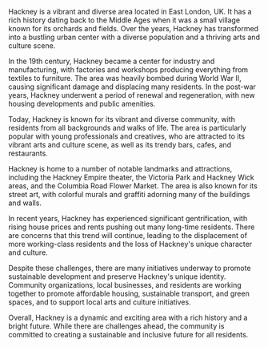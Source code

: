 Hackney is a vibrant and diverse area located in East London, UK. It has a rich history dating back to the Middle Ages when it was a small village known for its orchards and fields. Over the years, Hackney has transformed into a bustling urban center with a diverse population and a thriving arts and culture scene.

In the 19th century, Hackney became a center for industry and manufacturing, with factories and workshops producing everything from textiles to furniture. The area was heavily bombed during World War II, causing significant damage and displacing many residents. In the post-war years, Hackney underwent a period of renewal and regeneration, with new housing developments and public amenities.

Today, Hackney is known for its vibrant and diverse community, with residents from all backgrounds and walks of life. The area is particularly popular with young professionals and creatives, who are attracted to its vibrant arts and culture scene, as well as its trendy bars, cafes, and restaurants.

Hackney is home to a number of notable landmarks and attractions, including the Hackney Empire theater, the Victoria Park and Hackney Wick areas, and the Columbia Road Flower Market. The area is also known for its street art, with colorful murals and graffiti adorning many of the buildings and walls.

In recent years, Hackney has experienced significant gentrification, with rising house prices and rents pushing out many long-time residents. There are concerns that this trend will continue, leading to the displacement of more working-class residents and the loss of Hackney's unique character and culture.

Despite these challenges, there are many initiatives underway to promote sustainable development and preserve Hackney's unique identity. Community organizations, local businesses, and residents are working together to promote affordable housing, sustainable transport, and green spaces, and to support local arts and culture initiatives.

Overall, Hackney is a dynamic and exciting area with a rich history and a bright future. While there are challenges ahead, the community is committed to creating a sustainable and inclusive future for all residents.

